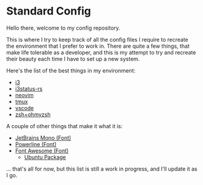 # Standard Config

Hello there, welcome to my config repository. 

This is where I try to keep track of all the config files I require to recreate
the environment that I prefer to work in. There are quite a few things, that 
make life tolerable as a developer, and this is my attempt to try and recreate
their beauty each time I have to set up a new system. 

Here's the list of the best things in my environment:

- [i3](https://i3wm.org/)
- [i3status-rs](https://github.com/greshake/i3status-rust)
- [neovim](https://neovim.io/)
- [tmux](https://github.com/tmux/tmux/wiki)
- [vscode](https://code.visualstudio.com/)
- [zsh+ohmyzsh](https://ohmyz.sh/)

A couple of other things that make it what it is: 
- [JetBrains Mono (Font)](https://www.jetbrains.com/lp/mono/)
- [Powerline (Font)](https://github.com/powerline/fonts)
- [Font Awesome (Font)](https://fontawesome.com/)
  - [Ubuntu Package](https://launchpad.net/ubuntu/groovy/+package/fonts-font-awesome)

... that's all for now, but this list is still a work in progress, and I'll update it 
as I go. 


